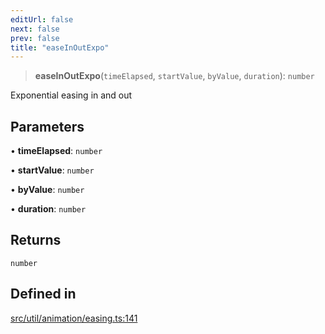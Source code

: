```yaml
---
editUrl: false
next: false
prev: false
title: "easeInOutExpo"
---
```


> **easeInOutExpo**(`timeElapsed`, `startValue`, `byValue`, `duration`): `number`

Exponential easing in and out

## Parameters

• **timeElapsed**: `number`

• **startValue**: `number`

• **byValue**: `number`

• **duration**: `number`

## Returns

`number`

## Defined in

[src/util/animation/easing.ts:141](https://github.com/fabricjs/fabric.js/blob/a0b4adf41e0a1fd81824114cedd4c32bfb8cac25/src/util/animation/easing.ts#L141)
